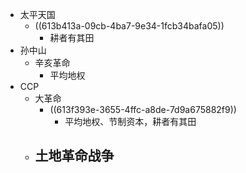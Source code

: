 - 太平天国
	- ((613b413a-09cb-4ba7-9e34-1fcb34bafa05))
		- 耕者有其田
- 孙中山
	- 辛亥革命
		- 平均地权
- CCP
	- 大革命
		- ((613f393e-3655-4ffc-a8de-7d9a675882f9))
			- 平均地权、节制资本，耕者有其田
	- 土地革命战争
		-